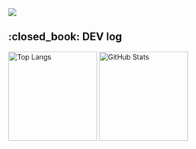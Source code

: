<img src="https://capsule-render.vercel.app/api?type=waving&color=black&height=300&section=header&text=aron%20GitHub&fontSize=90&fontColor=FFFFFF"/>


<div>
  <p>
    <h2>:closed_book: DEV log</h2>
  </p>
  <p>
    <img height="180em" src="https://github-readme-stats.vercel.app/api/top-langs/?username=Seo-aron&layout=compact&theme=dark" alt="Top Langs" style="max-width: 100%;" />
    <img height="180em" src="https://github-readme-stats.vercel.app/api?username=Seo-aron&show_icons=true&theme=dark" alt="GitHub Stats" style="max-width: 100%;" />
  </p>
</div>

